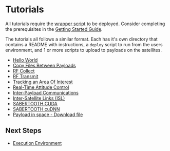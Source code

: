 # Tutorials

All tutorials require the [wrapper script](../ExecutionEnvironment.md#wrapper-script) to be deployed. Consider completing the prerequisites in the [Getting Started Guide](../GettingStarted.md).

The tutorials all follows a similar format. Each has it's own directory that contains a README with instructions, a `deploy` script to run from the users environment, and 1 or more scripts to upload to payloads on the satellites.


 - [Hello World](./hello_world/)
 - [Copy Files Between Payloads](./copy/)
 - [RF Collect](./rf_collect/)
 - [RF Transmit](./rf_transmit/)
 - [Tracking an Area Of Interest](./aoi/)
 - [Real-Time Attitude Control](./adcs-lease/)
 - [Inter-Payload Communications](./ipc/)
 - [Inter-Satellite Links (ISL)](./isl/)
 - [SABERTOOTH CUDA](./cuda/)
 - [SABERTOOTH cuDNN](./cudnn/)
 - [Payload in space - Download file](./payload_in_space/download_file/)


## Next Steps

 - [Execution Environment](../ExecutionEnvironment.md)
